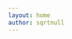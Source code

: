 ```yaml
---
layout: home
author: sqrtnull
---
```


<a>
    <object height="32em" data="{{'assets/sqrtnull_logo.svg'|relative_url}}"></object>
</a>
